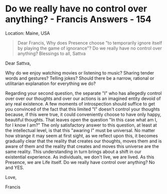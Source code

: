 # Do we really have no control over anything? - Francis Answers - 154

Location: Maine, USA

>Dear Francis, Why does Presence choose "to temporarily ignore itself by playing the game of ignorance"? Do we really have no control over anything? Blessings to all, Sattva

Dear Sattva,

Why do we enjoy watching movies or listening to music? Sharing tender words and gestures? Telling jokes? Should there be a narrow, rational or utilitarian explanation for everything we do?

Regarding your second question, the separate "I" who has allegedly control over over our thoughts and over our actions is an imagined entity devoid of any real existence. A few moments of introspection should suffice to get you convinced of the fact that this limited "I" doesn't control your thoughts because, if this were true, it could conveniently choose to have only happy, beautiful thoughts. That leaves open the question "In this case what am I, for I know I am?" The only satisfactory answer to this question, at least at the intellectual level, is that this "awaring I" must be universal. No matter how strange it may seem at first sight, as we reflect upon this, it becomes gradually clear that the reality that creates our thoughts, moves them and is aware of them and the reality that creates and moves this universe are the same reality. This understanding in turn brings about a shift in our existential experience. As individuals, we don't live, we are lived. As this Presence, we are Life itself. Do we really have control over anything? No and YES.

Love,

Francis